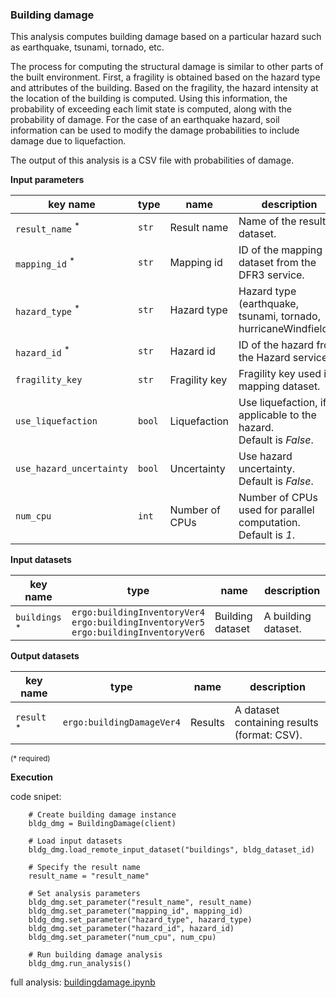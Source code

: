 ### Building damage

This analysis computes building damage based on a particular hazard such as earthquake, tsunami, tornado, etc.

The process for computing the structural damage is similar to other parts of the built environment. First, a fragility
is obtained based on the hazard type and attributes of the building. Based on the fragility, the hazard intensity at the 
location of the building is computed. Using this information, the probability of exceeding each limit state is computed, 
along with the probability of damage. For the case of an earthquake hazard, soil information can be used to
modify the damage probabilities to include damage due to liquefaction.  

The output of this analysis is a CSV file with probabilities of damage.

**Input parameters**

key name | type | name | description
--- | --- | --- | ---
`result_name` <sup>*</sup> | `str` | Result name | Name of the result dataset.
`mapping_id` <sup>*</sup> | `str` | Mapping id | ID of the mapping dataset from the DFR3 service.
`hazard_type` <sup>*</sup> | `str` | Hazard type | Hazard type (earthquake, tsunami, tornado, hurricaneWindfields).
`hazard_id` <sup>*</sup> | `str` | Hazard id | ID of the hazard from the Hazard service.
`fragility_key` | `str` | Fragility key | Fragility key used in mapping dataset.
`use_liquefaction` | `bool` | Liquefaction | Use liquefaction, if applicable to the hazard. <br>Default is *False*.
`use_hazard_uncertainty` | `bool` | Uncertainty | Use hazard uncertainty. <br>Default is *False*.
`num_cpu` | `int` | Number of CPUs | Number of CPUs used for parallel computation. <br>Default is *1*.

**Input datasets**

key name | type | name | description
--- | --- | --- | ---
`buildings` <sup>*</sup> | `ergo:buildingInventoryVer4`<br>`ergo:buildingInventoryVer5`<br>`ergo:buildingInventoryVer6` | Building dataset |  A building dataset.

**Output datasets**

key name | type | name | description
--- | --- | --- | ---
`result` <sup>*</sup> | `ergo:buildingDamageVer4` | Results | A dataset containing results <br>(format: CSV).

<small>(* required)</small>

**Execution**

code snipet:

```
    # Create building damage instance
    bldg_dmg = BuildingDamage(client)

    # Load input datasets
    bldg_dmg.load_remote_input_dataset("buildings", bldg_dataset_id)

    # Specify the result name
    result_name = "result_name"

    # Set analysis parameters
    bldg_dmg.set_parameter("result_name", result_name)
    bldg_dmg.set_parameter("mapping_id", mapping_id)
    bldg_dmg.set_parameter("hazard_type", hazard_type)
    bldg_dmg.set_parameter("hazard_id", hazard_id)
    bldg_dmg.set_parameter("num_cpu", num_cpu)

    # Run building damage analysis
    bldg_dmg.run_analysis()
```

full analysis: [buildingdamage.ipynb](https://incore2.ncsa.illinois.edu/doc/examples/buildingdamage.ipynb)
